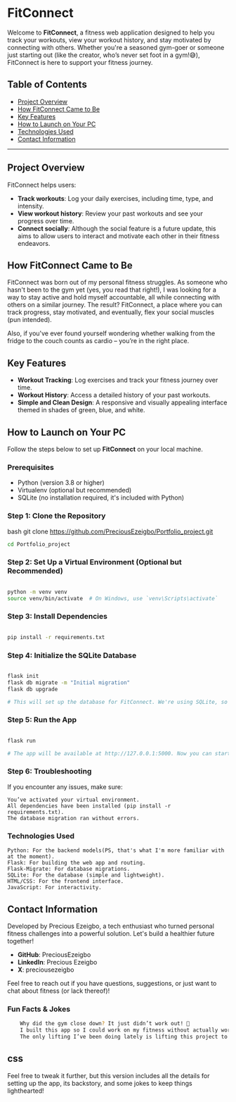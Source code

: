 # FitConnect

Welcome to **FitConnect**, a fitness web application designed to help you track your workouts, view your workout history, and stay motivated by connecting with others. Whether you're a seasoned gym-goer or someone just starting out (like the creator, who’s never set foot in a gym!😅), FitConnect is here to support your fitness journey.


## Table of Contents

- [Project Overview](#project-overview)
- [How FitConnect Came to Be](#how-fitconnect-came-to-be)
- [Key Features](#key-features)
- [How to Launch on Your PC](#how-to-launch-on-your-pc)
- [Technologies Used](#technologies-used)
- [Contact Information](#contact-information)

---

## Project Overview

FitConnect helps users:
- **Track workouts**: Log your daily exercises, including time, type, and intensity.
- **View workout history**: Review your past workouts and see your progress over time.
- **Connect socially**: Although the social feature is a future update, this aims to allow users to interact and motivate each other in their fitness endeavors.

## How FitConnect Came to Be

FitConnect was born out of my personal fitness struggles. As someone who hasn't been to the gym yet (yes, you read that right!), I was looking for a way to stay active and hold myself accountable, all while connecting with others on a similar journey. The result? FitConnect, a place where you can track progress, stay motivated, and eventually, flex your social muscles (pun intended).

Also, if you've ever found yourself wondering whether walking from the fridge to the couch counts as cardio – you’re in the right place.

## Key Features

- **Workout Tracking**: Log exercises and track your fitness journey over time.
- **Workout History**: Access a detailed history of your past workouts.
- **Simple and Clean Design**: A responsive and visually appealing interface themed in shades of green, blue, and white.

## How to Launch on Your PC

Follow the steps below to set up **FitConnect** on your local machine.

### Prerequisites
- Python (version 3.8 or higher)
- Virtualenv (optional but recommended)
- SQLite (no installation required, it's included with Python)

### Step 1: Clone the Repository

bash
git clone https://github.com/PreciousEzeigbo/Portfolio_project.git
```bash
cd Portfolio_project
```
### Step 2: Set Up a Virtual Environment (Optional but Recommended)
```bash

python -m venv venv
source venv/bin/activate  # On Windows, use `venv\Scripts\activate`
```
### Step 3: Install Dependencies

```bash

pip install -r requirements.txt
```
### Step 4: Initialize the SQLite Database

```bash

flask init
flask db migrate -m "Initial migration"
flask db upgrade

# This will set up the database for FitConnect. We're using SQLite, so you don't need any additional setup.
```
### Step 5: Run the App

```bash

flask run

# The app will be available at http://127.0.0.1:5000. Now you can start tracking your workouts!
```
### Step 6: Troubleshooting

If you encounter any issues, make sure:

    You’ve activated your virtual environment.
    All dependencies have been installed (pip install -r requirements.txt).
    The database migration ran without errors.

### Technologies Used

    Python: For the backend models(PS, that's what I'm more familiar with at the moment). 
    Flask: For building the web app and routing.
    Flask-Migrate: For database migrations.
    SQLite: For the database (simple and lightweight).
    HTML/CSS: For the frontend interface.
    JavaScript: For interactivity.

## Contact Information

Developed by Precious Ezeigbo, a tech enthusiast who turned personal fitness challenges into a powerful solution. Let's build a healthier future together!
- **GitHub**: PreciousEzeigbo
- **LinkedIn**: Precious Ezeigbo
- **X**: preciousezeigbo

Feel free to reach out if you have questions, suggestions, or just want to chat about fitness (or lack thereof)!

### Fun Facts & Jokes
```bash
    Why did the gym close down? It just didn’t work out! 💪
    I built this app so I could work on my fitness without actually working on my fitness. 😅
    The only lifting I’ve been doing lately is lifting this project to GitHub.
````
## css


Feel free to tweak it further, but this version includes all the details for setting up the app, its backstory, and some jokes to keep things lighthearted!
